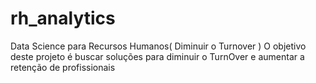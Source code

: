 # rh_analytics
Data Science para Recursos Humanos( Diminuir o Turnover ) 
O objetivo deste projeto é buscar soluções para diminuir o TurnOver e aumentar a retenção de profissionais
